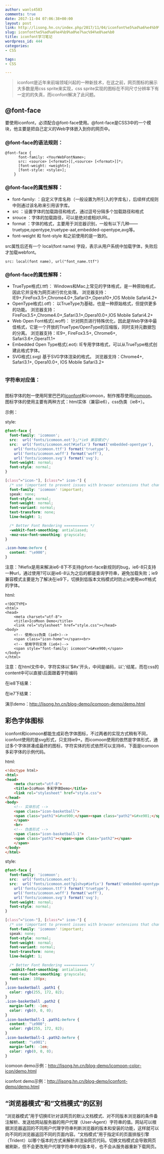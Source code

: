 ```yaml
---
author: wanls4583
comments: true
date: 2017-11-04 07:06:38+00:00
layout: post
link: http://lisong.hn.cn/index.php/2017/11/04/iconfont%e5%ad%a6%e4%b9%a0%e7%ac%94%e8%ae%b0/
slug: iconfont%e5%ad%a6%e4%b9%a0%e7%ac%94%e8%ae%b0
title: iconfont学习笔记
wordpress_id: 444
categories:
- CSS

tags:
- CSS

---
```


>iconfont是近年来前端领域兴起的一种新技术，在这之前，网页图标的展示大多数是用css sprite来实现，css sprite实现的图标在不同尺寸分辨率下有一定的的失真，而iconfont解决了此问题。

## @font-face

要使用iconfont，必须配合@font-face使用。@font-face是CSS3中的一个模块，他主要是把自己定义的Web字体嵌入到你的网页中。

### @font-face的语法规则：
```
@font-face {
      font-family: <YourWebFontName>;
      src: <source> [<format>][,<source> [<format>]]*;
      [font-weight: <weight>];
      [font-style: <style>];
    }
```
### @font-face的属性解释：

- font-family: <YourWebFontName> ：自定义字库名称（一般设置为所引入的字库名），后续样式规则中则通过该名称来引用该字库。
- src ：设置字体的加载路径和格式，通过逗号分隔多个加载路径和格式
- srouce ：字体的加载路径，可以是绝对或相对URL。
- format ：字体的格式，主要用于浏览器识别，一般有以下几种——truetype,opentype,truetype-aat,embedded-opentype,avg等。
- font-weight 和 font-style 和之前使用的是一致的。 

src属性后还有一个 local(font name) 字段，表示从用户系统中加载字体，失败后才加载webfont。
```
src: local(font name), url("font_name.ttf")
```
### @font-face的属性解释：

- TrueType格式(.ttf)：
Windows和Mac上常见的字体格式，是一种原始格式，因此它并没有为网页进行优化处理。
浏览器支持：IE9+,FireFox3.5+,Chrome4.0+,Safari3+,Opera10+,IOS Mobile Safari4.2+
- OpenType格式(.otf)：
以TrueType为基础，也是一种原始格式，但提供更多的功能。
浏览器支持：FireFox3.5+,Chrome4.0+,Safari3.1+,Opera10.0+,IOS Mobile Safari4.2+
- Web Open Font格式(.woff)：
针对网页进行特殊优化，因此是Web字体中最佳格式，它是一个开放的TrueType/OpenType的压缩版，同时支持元数据包的分离。
浏览器支持：IE9+, FireFox3.5+, Chrome6+, Safari3.6+,Opera11.1+
- Embedded Open Type格式(.eot):
IE专用字体格式，可以从TrueType格式创建此格式字体。
- SVG格式(.svg)
基于SVG字体渲染的格式。
浏览器支持：Chrome4+, Safari3.1+, Opera10.0+, IOS Mobile Safari3.2+

<img src="http://lisong-blog.gz.bcebos.com/font_format_1.png?authorization=bce-auth-v1%2F99d20c83bd45422eb6ca5fe083097f9c%2F2017-11-04T06%3A21%3A01Z%2F-1%2Fhost%2F1222ac915ae352fc9484562b5a16c56d95375daddb4f73b168fbf04e294bc92d" alt="" />

### <format>字符串对应值：
<img src="http://lisong-blog.gz.bcebos.com/font_format_2.png?authorization=bce-auth-v1%2F99d20c83bd45422eb6ca5fe083097f9c%2F2017-11-04T06%3A22%3A15Z%2F-1%2Fhost%2Fa1b7bd0650e797e819788281eeeb894d2d20c29b0cc017ac9d41301064fbe0af" alt="" />

图标字体的尅一使用阿里巴巴的<a href="http://www.iconfont.cn/">iconfont</a>和icomoon，制作推荐使用<a href="https://icomoon.io/app/#/select" rel="noopener" target="_blank">icomoon</a>。图标字体的使用主要有两种方式：html实体（兼容ie6），css伪类（ie8+）。

示例：

style:
```css
@font-face {
  font-family: 'icomoon';
  src:  url('fonts/icomoon.eot');/*ie9 兼容模式*/
  src:  url('fonts/icomoon.eot?#iefix') format('embedded-opentype'),
    url('fonts/icomoon.ttf') format('truetype'),
    url('fonts/icomoon.woff') format('woff'),
    url('fonts/icomoon.svg') format('svg');
  font-weight: normal;
  font-style: normal;
}

[class^="icon-"], [class*=" icon-"] {
  /* use !important to prevent issues with browser extensions that change fonts */
  font-family: 'icomoon' !important;
  speak: none;
  font-style: normal;
  font-weight: normal;
  font-variant: normal;
  text-transform: none;
  line-height: 1;

  /* Better Font Rendering =========== */
  -webkit-font-smoothing: antialiased;
  -moz-osx-font-smoothing: grayscale;
}

.icon-home:before {
  content: "\e900";
}
```
注意：?#iefix是用来解决ie6-8下不支持@font-face新规则的bug，ie6-8只支持一种url，通过使用?可以是ie6-8认为之后的都是查询字符串，避免加载失败；ie9 兼容模式主要是为了解决在ie9下，切换到低版本文档模式时防止ie使用woff格式的字体。

html:
```
<!DOCTYPE>
<html>
<head>
    <meta charset="utf-8">
    <title>IcoMoon Demo</title>
    <link rel="stylesheet" href="style.css"></head>
<body>
    <!-- 使用css伪类 (ie8+)-->
    <span class="icon-home"></span><br>
    <!-- 使用字符实体 (ie6+)-->
    <span style="font-family: icomoon">&#xe900;</span>
</body>
</html>
```
注意：在html文件中，字符实体以'$#x'开头，中间是编码，以';'结尾，而在css的content中可以直接\后面跟着字符编码

在ie8下结果：
<img src="http://lisong-blog.gz.bcebos.com/font_format_4.png?authorization=bce-auth-v1%2F99d20c83bd45422eb6ca5fe083097f9c%2F2017-11-04T07%3A11%3A18Z%2F-1%2Fhost%2F513b8af8447ea19c17b458c1ef1d8dccef8e6a9c353d2ffa401aa1874226049f" alt="" />

在ie7下结果：
<img src="http://lisong-blog.gz.bcebos.com/font_format_5.png?authorization=bce-auth-v1%2F99d20c83bd45422eb6ca5fe083097f9c%2F2017-11-04T07%3A11%3A38Z%2F-1%2Fhost%2Fc578e90c1529c0a345e2f5a65d9256820bdd32323baf708c56c9f48c6d9f4733" alt="" />

演示demo：<a href="http://lisong.hn.cn/blog-demo/icomoon-demo/demo.html" rel="noopener" target="_blank">http://lisong.hn.cn/blog-demo/icomoon-demo/demo.html</a>

## 彩色字体图标
iconfont和icomoon都能生成彩色字体图标，不过两者的实现方式稍有不同，iconfont使用的是svg形式，只支持ie9+。而icomoon使用的依然是字体形式，通过多个字体拼凑成最终的图标，字符实体的形式依然可以支持i6，下面是icomoon多彩字体的示例代码。

html:
```html
<!doctype html>
<html>
<head>
    <meta charset="utf-8">
    <title>IcoMoon 多彩字体Demo</title>
    <link rel="stylesheet" href="style.css">
</head>
<body>
    <!-- 实体形式 -->
    <span class="icon-basketball">
    <span class="path1">&#xe900;</span><span class="path2">&#xe901;</span>
    </span>
    <br>
    <!-- 伪类形式 -->
    <span class="icon-basketball-1">
    <span class="path1"></span><span class="path2"></span>
    </span>
</body>
</html>
```
style:
```css
@font-face {
  font-family: 'icomoon';
  src:  url('fonts/icomoon.eot');
  src:  url('fonts/icomoon.eot?g1shvp#iefix') format('embedded-opentype'),
    url('fonts/icomoon.ttf') format('truetype'),
    url('fonts/icomoon.woff') format('woff'),
    url('fonts/icomoon.svg') format('svg');
  font-weight: normal;
  font-style: normal;
}

[class^="icon-"], [class*=" icon-"] {
  /* use !important to prevent issues with browser extensions that change fonts */
  font-family: 'icomoon' !important;
  speak: none;
  font-style: normal;
  font-weight: normal;
  font-variant: normal;
  text-transform: none;
  line-height: 1;

  /* Better Font Rendering =========== */
  -webkit-font-smoothing: antialiased;
  -moz-osx-font-smoothing: grayscale;
  font-size: 100px;
}
.icon-basketball .path1 {
  color: rgb(255, 172, 82);
}
.icon-basketball .path2 {
  margin-left: -1em;
  color: rgb(0, 0, 0);
}
.icon-basketball-1 .path1:before {
  content: "\e900";
  color: rgb(255, 172, 82);
}
.icon-basketball-1 .path2:before {
  content: "\e901";
  margin-left: -1em;
  color: rgb(0, 0, 0);
}

```

icomoon demo示例：<a href="http://lisong.hn.cn/blog-demo/icomoon-color-icon/demo.html">http://lisong.hn.cn/blog-demo/icomoon-color-icon/demo.html</a>

iconfont demo示例：<a href="http://lisong.hn.cn/blog-demo/iconfont-demo/demo.html">http://lisong.hn.cn/blog-demo/iconfont-demo/demo.html</a>

## “浏览器模式”和“文档模式”的区别

“浏览器模式”用于切换IE针对该网页的默认文档模式、对不同版本浏览器的条件备注解析、发送给网站服务器的用户代理（User-Agent）字符串的值。网站可以根据浏览器返回的不同用户代理字符串判断浏览器的版本和安装的功能，这样就可以向不同的浏览器返回不同的页面内容。“文档模式”用于指定IE的页面排版引擎（Trident）以哪个版本的方式来解析并渲染网页代码。切换文档模式会导致网页被刷新，但不会更改用户代理字符串中的版本号，也不会从服务器重新下载网页。


